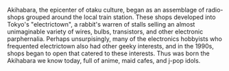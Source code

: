 Akihabara, the epicenter of otaku culture, began as an assemblage of radio-shops grouped around the local train station. These shops developed into Tokyo's "electrictown", a rabbit's warren of stalls selling an almost unimaginable variety of wires, bulbs, transistors, and other electronic parphernalia. Perhaps unsurpisingly, many of the electronics hobbyists who frequented electrictown also had other geeky interests, and in the 1990s, shops began to open that catered to these interests. Thus was born the Akihabara we know today, full of anime, maid cafes, and j-pop idols.